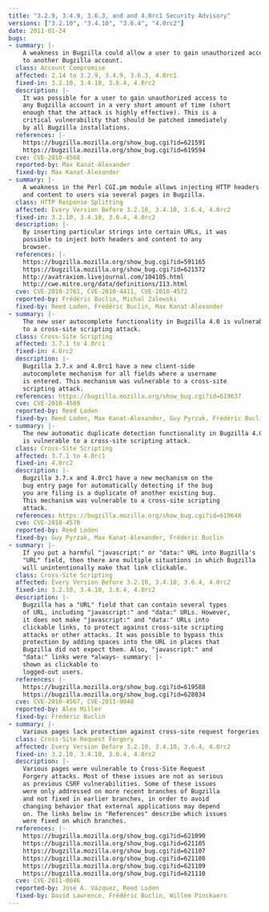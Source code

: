```yaml
---
title: "3.2.9, 3.4.9, 3.6.3, and and 4.0rc1 Security Advisory"
versions: ["3.2.10", "3.4.10", "3.6.4", "4.0rc2"]
date: 2011-01-24
bugs:
- summary: |-
    A weakness in Bugzilla could allow a user to gain unauthorized access
    to another Bugzilla account.
  class: Account Compromise
  affected: 2.14 to 3.2.9, 3.4.9, 3.6.3, 4.0rc1
  fixed-in: 3.2.10, 3.4.10, 3.6.4, 4.0rc2
  description: |-
    It was possible for a user to gain unauthorized access to
    any Bugzilla account in a very short amount of time (short
    enough that the attack is highly effective). This is a
    critical vulnerability that should be patched immediately
    by all Bugzilla installations.
  references: |-
    https://bugzilla.mozilla.org/show_bug.cgi?id=621591
    https://bugzilla.mozilla.org/show_bug.cgi?id=619594
  cve: CVE-2010-4568
  reported-by: Max Kanat-Alexander
  fixed-by: Max Kanat-Alexander
- summary: |-
    A weakness in the Perl CGI.pm module allows injecting HTTP headers
    and content to users via several pages in Bugzilla.
  class: HTTP Response Splitting
  affected: Every Version Before 3.2.10, 3.4.10, 3.6.4, 4.0rc2
  fixed-in: 3.2.10, 3.4.10, 3.6.4, 4.0rc2
  description: |-
    By inserting particular strings into certain URLs, it was
    possible to inject both headers and content to any
    browser.
  references: |-
    https://bugzilla.mozilla.org/show_bug.cgi?id=591165
    https://bugzilla.mozilla.org/show_bug.cgi?id=621572
    http://avatraxiom.livejournal.com/104105.html
    http://cwe.mitre.org/data/definitions/113.html
  cve: CVE-2010-2761, CVE-2010-4411, CVE-2010-4572
  reported-by: Frédéric Buclin, Michal Zalewski
  fixed-by: Reed Loden, Frédéric Buclin, Max Kanat-Alexander
- summary: |-
    The new user autocomplete functionality in Bugzilla 4.0 is vulnerable
    to a cross-site scripting attack.
  class: Cross-Site Scripting
  affected: 3.7.1 to 4.0rc1
  fixed-in: 4.0rc2
  description: |-
    Bugzilla 3.7.x and 4.0rc1 have a new client-side
    autocomplete mechanism for all fields where a username
    is entered. This mechanism was vulnerable to a cross-site
    scripting attack.
  references: https://bugzilla.mozilla.org/show_bug.cgi?id=619637
  cve: CVE-2010-4569
  reported-by: Reed Loden
  fixed-by: Reed Loden, Max Kanat-Alexander, Guy Pyrzak, Frédéric Buclin
- summary: |-
    The new automatic duplicate detection functionality in Bugzilla 4.0
    is vulnerable to a cross-site scripting attack.
  class: Cross-Site Scripting
  affected: 3.7.1 to 4.0rc1
  fixed-in: 4.0rc2
  description: |-
    Bugzilla 3.7.x and 4.0rc1 have a new mechanism on the
    bug entry page for automatically detecting if the bug
    you are filing is a duplicate of another existing bug.
    This mechanism was vulnerable to a cross-site scripting
    attack.
  references: https://bugzilla.mozilla.org/show_bug.cgi?id=619648
  cve: CVE-2010-4570
  reported-by: Reed Loden
  fixed-by: Guy Pyrzak, Max Kanat-Alexander, Frédéric Buclin
- summary: |-
    If you put a harmful "javascript:" or "data:" URL into Bugzilla's
    "URL" field, then there are multiple situations in which Bugzilla
    will unintentionally make that link clickable.
  class: Cross-Site Scripting
  affected: Every Version Before 3.2.10, 3.4.10, 3.6.4, 4.0rc2
  fixed-in: 3.2.10, 3.4.10, 3.6.4, 4.0rc2
  description: |-
    Bugzilla has a "URL" field that can contain several types
    of URL, including "javascript:" and "data:" URLs. However,
    it does not make "javascript:" and "data:" URLs into
    clickable links, to protect against cross-site scripting
    attacks or other attacks. It was possible to bypass this
    protection by adding spaces into the URL in places that
    Bugzilla did not expect them. Also, "javascript:" and 
    "data:" links were *always- summary: |-
    shown as clickable to
    logged-out users.
  references: |-
    https://bugzilla.mozilla.org/show_bug.cgi?id=619588
    https://bugzilla.mozilla.org/show_bug.cgi?id=628034
  cve: CVE-2010-4567, CVE-2011-0048
  reported-by: Alex Miller
  fixed-by: Frédéric Buclin
- summary: |-
    Various pages lack protection against cross-site request forgeries.
  class: Cross-Site Request Forgery
  affected: Every Version Before 3.2.10, 3.4.10, 3.6.4, 4.0rc2
  fixed-in: 3.2.10, 3.4.10, 3.6.4, 4.0rc2
  description: |-
    Various pages were vulnerable to Cross-Site Request 
    Forgery attacks. Most of these issues are not as serious
    as previous CSRF vulnerabilities. Some of these issues
    were only addressed on more recent branches of Bugzilla
    and not fixed in earlier branches, in order to avoid
    changing behavior that external applications may depend
    on. The links below in "References" describe which issues
    were fixed on which branches.
  references: |-
    https://bugzilla.mozilla.org/show_bug.cgi?id=621090
    https://bugzilla.mozilla.org/show_bug.cgi?id=621105
    https://bugzilla.mozilla.org/show_bug.cgi?id=621107
    https://bugzilla.mozilla.org/show_bug.cgi?id=621108
    https://bugzilla.mozilla.org/show_bug.cgi?id=621109
    https://bugzilla.mozilla.org/show_bug.cgi?id=621110
  cve: CVE-2011-0046
  reported-by: José A. Vázquez, Reed Loden
  fixed-by: David Lawrence, Frédéric Buclin, Willem Pinckaers
---
```

